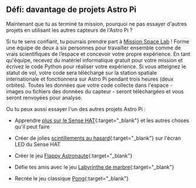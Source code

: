 ## Défi: davantage de projets Astro Pi

Maintenant que tu as terminé ta mission, pourquoi ne pas essayer d'autres projets en utilisant les autres capteurs de l'Astro Pi ?

Si tu te sens confiant, tu pourrais prendre part à [Mission Space Lab](https://astro-pi.org/missions/space-lab/) ! Forme une équipe de deux à six personnes pour travailler ensemble comme de vrais scientifiques de l’espace et concevoir votre propre expérience. En tant qu'équipe, recevez du matériel informatique gratuit pour votre mission et écrivez le code Python pour réaliser votre expérience. Si vous atteignez le statut de vol, votre code sera téléchargé sur la station spatiale internationale et fonctionnera sur Astro Pi pendant trois heures (deux orbites). Toutes les données que votre code collecte dans l'espace - images ou fichiers des données du capteur - seront téléchargées et vous seront renvoyées pour analyse.

Ou tu peux aussi essayer l'un des autres projets Astro Pi :

+ Apprendre [plus sur le Sense HAT](https://projects.raspberrypi.org/en/projects/getting-started-with-the-sense-hat){:target="_blank"} et les autres choses qu'il peut faire

+ Créer de jolies [scintillements au hasard](https://projects.raspberrypi.org/en/projects/sense-hat-random-sparkles){:target="_blank"} sur l'écran LED du Sense HAT

+ Créer le jeu [Flappy Astronaute](https://projects.raspberrypi.org/en/projects/flappy-astronaut){:target="_blank"}

+ Défie tes amis avec le jeu [Labyrinthe de marbre](https://projects.raspberrypi.org/en/projects/sense-hat-marble-maze){:target="_blank"}

+ Recrée le jeu classique [Pong](https://projects.raspberrypi.org/en/projects/sense-hat-pong){:target="_blank"}